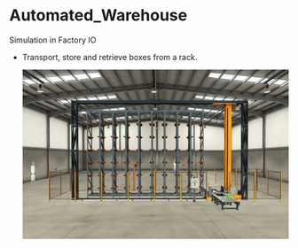 # Automated_Warehouse

 Simulation in Factory IO

 - Transport, store and retrieve boxes from a rack.

   ![resume.png](assets/images/resume.png)
